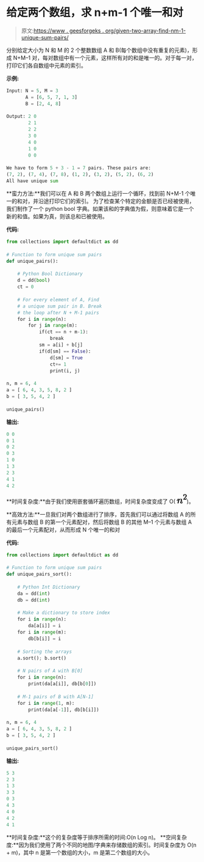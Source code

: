 # 给定两个数组，求 n+m-1 个唯一和对

> 原文:[https://www . geesforgeks . org/given-two-array-find-nm-1-unique-sum-pairs/](https://www.geeksforgeeks.org/given-two-arrays-find-nm-1-unique-sum-pairs/)

分别给定大小为 N 和 M 的 2 个整数数组 A 和 B(每个数组中没有重复的元素)，形成 N+M–1 对，每对数组中有一个元素，这样所有对的和是唯一的。对于每一对，打印它们各自数组中元素的索引。

**示例:**

```py
Input: N = 5, M = 3
       A = [6, 5, 7, 1, 3]
       B = [2, 4, 8]

Output: 2 0
        2 1
        2 2
        3 0
        4 0
        1 0
        0 0

We have to form 5 + 3 - 1 = 7 pairs. These pairs are:
(7, 2), (7, 4), (7, 8), (1, 2), (3, 2), (5, 2), (6, 2)
All have unique sum

```

**蛮力方法:**我们可以在 A 和 B 两个数组上运行一个循环，找到前 N+M-1 个唯一的和对，并沿途打印它们的索引。
为了检查某个特定的金额是否已经被使用，我们制作了一个 python bool 字典。如果该和的字典值为假，则意味着它是一个新的和值。如果为真，则该总和已被使用。

**代码:**

```py
from collections import defaultdict as dd

# Function to form unique sum pairs
def unique_pairs():

    # Python Bool Dictionary
    d = dd(bool)
    ct = 0

    # For every element of A, Find
    # a unique sum pair in B. Break
    # the loop after N + M-1 pairs
    for i in range(n):
        for j in range(m):
            if(ct == n + m-1):
                break
            sm = a[i] + b[j]
            if(d[sm] == False):
                d[sm] = True
                ct+= 1
                print(i, j)

n, m = 6, 4
a = [ 6, 4, 3, 5, 8, 2 ]
b = [ 3, 5, 4, 2 ]

unique_pairs()
```

**输出:**

```py
0 0
0 1
0 2
0 3
1 0
1 3
2 3
4 1
4 2

```

**时间复杂度:**由于我们使用嵌套循环遍历数组，时间复杂度变成了 O( ![n^2](img/bc310b612b5fbf7a1964db0ae906a889.png "Rendered by QuickLaTeX.com"))。

**高效方法:**一旦我们对两个数组进行了排序，首先我们可以通过将数组 A 的所有元素与数组 B 的第一个元素配对，然后将数组 B 的其他 M–1 个元素与数组 A 的最后一个元素配对，从而形成 N 个唯一的和对

**代码:**

```py
from collections import defaultdict as dd

# Function to form unique sum pairs
def unique_pairs_sort():

    # Python Int Dictionary
    da = dd(int)
    db = dd(int)

    # Make a dictionary to store index
    for i in range(n):
        da[a[i]] = i
    for i in range(m):
        db[b[i]] = i

    # Sorting the arrays
    a.sort(); b.sort()

    # N pairs of A with B[0]
    for i in range(n):
        print(da[a[i]], db[b[0]])

    # M-1 pairs of B with A[N-1]
    for i in range(1, m):
        print(da[a[-1]], db[b[i]])

n, m = 6, 4
a = [ 6, 4, 3, 5, 8, 2 ]
b = [ 3, 5, 4, 2 ]

unique_pairs_sort()
```

**输出:**

```py
5 3
2 3
1 3
3 3
0 3
4 3
4 0
4 2
4 1

```

**时间复杂度:**这个的复杂度等于排序所需的时间:O(n Log n)。
**空间复杂度:**因为我们使用了两个不同的地图/字典来存储数组的索引。时间复杂度为 O(n + m)，其中 n 是第一个数组的大小，m 是第二个数组的大小。